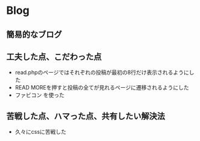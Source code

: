 # Blog

## 簡易的なブログ

## 工夫した点、こだわった点
- read.phpのページではそれぞれの投稿が最初の8行だけ表示されるようにした
- READ MOREを押すと投稿の全てが見れるページに遷移されるようにした
- ファビコン を使った
## 苦戦した点、ハマった点、共有したい解決法
- 久々にcssに苦戦した